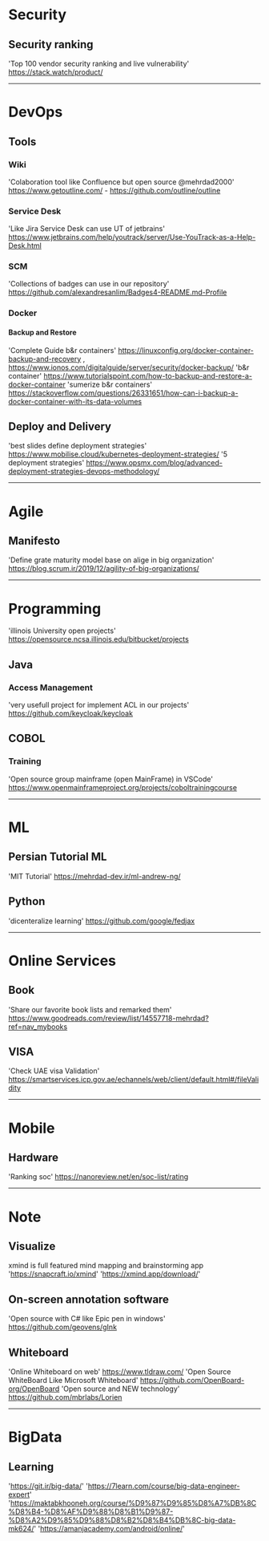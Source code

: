 # Security
## Security ranking
'Top 100 vendor security ranking and live vulnerability' https://stack.watch/product/ 

---

# DevOps
## Tools
### Wiki
'Colaboration tool like Confluence but open source @mehrdad2000' https://www.getoutline.com/ - https://github.com/outline/outline
### Service Desk
'Like Jira Service Desk can use UT of jetbrains' https://www.jetbrains.com/help/youtrack/server/Use-YouTrack-as-a-Help-Desk.html
### SCM
'Collections of badges can use in our repository' https://github.com/alexandresanlim/Badges4-README.md-Profile
### Docker
#### Backup and Restore
'Complete Guide b&r containers' https://linuxconfig.org/docker-container-backup-and-recovery , https://www.ionos.com/digitalguide/server/security/docker-backup/
'b&r container' https://www.tutorialspoint.com/how-to-backup-and-restore-a-docker-container
'sumerize b&r containers' https://stackoverflow.com/questions/26331651/how-can-i-backup-a-docker-container-with-its-data-volumes
## Deploy and Delivery
'best slides define deployment strategies' https://www.mobilise.cloud/kubernetes-deployment-strategies/
'5 deployment strategies' https://www.opsmx.com/blog/advanced-deployment-strategies-devops-methodology/

---

# Agile
## Manifesto
'Define grate maturity model base on alige in big organization' https://blog.scrum.ir/2019/12/agility-of-big-organizations/

---

# Programming
'illinois University open projects' https://opensource.ncsa.illinois.edu/bitbucket/projects
## Java
### Access Management
'very usefull project for implement ACL in our projects'  https://github.com/keycloak/keycloak
## COBOL
### Training 
'Open source group mainframe (open MainFrame) in VSCode' https://www.openmainframeproject.org/projects/coboltrainingcourse

---

# ML
## Persian Tutorial ML
'MIT Tutorial' https://mehrdad-dev.ir/ml-andrew-ng/

## Python
'dicenteralize learning' https://github.com/google/fedjax

---

# Online Services
## Book
'Share our favorite book lists and remarked them' https://www.goodreads.com/review/list/14557718-mehrdad?ref=nav_mybooks
## VISA
'Check UAE visa Validation' https://smartservices.icp.gov.ae/echannels/web/client/default.html#/fileValidity

---

# Mobile
## Hardware 
'Ranking soc' https://nanoreview.net/en/soc-list/rating


---

# Note
## Visualize
xmind is full featured mind mapping and brainstorming app 'https://snapcraft.io/xmind' 'https://xmind.app/download/' 

## On-screen annotation software
'Open source with C# like Epic pen in windows' https://github.com/geovens/gInk

## Whiteboard
'Online Whiteboard on web' https://www.tldraw.com/
'Open Source WhiteBoard Like Microsoft Whiteboard' https://github.com/OpenBoard-org/OpenBoard
'Open source and NEW technology' https://github.com/mbrlabs/Lorien


---

# BigData
## Learning
'https://git.ir/big-data/'
'https://7learn.com/course/big-data-engineer-expert' 
'https://maktabkhooneh.org/course/%D9%87%D9%85%D8%A7%DB%8C%D8%B4-%D8%AF%D9%88%D8%B1%D9%87-%D8%A2%D9%85%D9%88%D8%B2%D8%B4%DB%8C-big-data-mk624/' 
'https://amanjacademy.com/android/online/'
